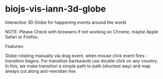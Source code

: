 biojs-vis-iann-3d-globe
=======================

Interactive 3D Globe for happening events around the world

NOTE: Please Check with browsers if not working on Chrome, maybe Apple Safari or Firefox. 

Features:

Globe rotating manually via drag event, when mouse click event fires - transition begins. For transition backwards use double click on any country. In this, we make transition a simple path to path (shortest way) and map always cut along anti-meridian line.
